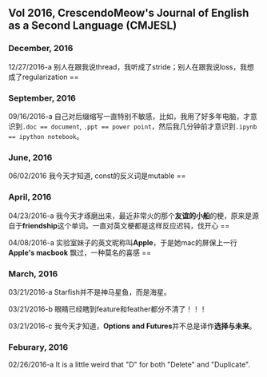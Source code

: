 ## Vol 2016, CrescendoMeow's Journal of English as a Second Language (CMJESL)

### December, 2016

12/27/2016-a 别人在跟我说thread，我听成了stride；别人在跟我说loss，我想成了regularization  ==

### September, 2016

09/16/2016-a 自己对后缀缩写一直特别不敏感，比如，我用了好多年电脑，才意识到`.doc == document`, `.ppt == power point`，然后我几分钟前才意识到`.ipynb == ipython notebook`。

### June, 2016

06/02/2016 我今天才知道, const的反义词是mutable ==

### April, 2016

04/23/2016-a 我今天才琢磨出来，最近非常火的那个**友谊的小船**的梗，原来是源自于**friendship**这个单词。一直对英文梗都是这样反应迟钝，伐开心 ==

04/08/2016-a 实验室妹子的英文昵称叫**Apple**，于是她mac的屏保上一行**Apple's macbook** 飘过，一种莫名的喜感 ==

### March, 2016

03/21/2016-a Starfish并不是神马星鱼，而是海星。

03/21/2016-b 眼睛已经瞎到feature和feather都分不清了！！！

03/21/2016-c 我今天才知道，**Options and Futures**并不总是译作**选择与未来**。

### Feburary, 2016

02/26/2016-a It is a little weird that "D" for both "Delete" and "Duplicate".





